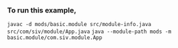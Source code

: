 ### To run this example,

 `javac -d mods/basic.module src/module-info.java src/com/siv/module/App.java`
 `java --module-path mods -m basic.module/com.siv.module.App`
